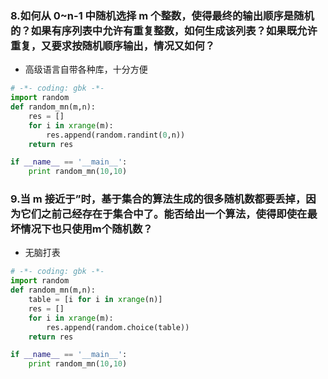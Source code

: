 ### 8.如何从 0~n-1 中随机选择 m 个整数，使得最终的输出顺序是随机的？如果有序列表中允许有重复整数，如何生成该列表？如果既允许重复，又要求按随机顺序输出，情况又如何？
- 高级语言自带各种库，十分方便
```python
# -*- coding: gbk -*-
import random
def random_mn(m,n):
	res = []
	for i in xrange(m):
		res.append(random.randint(0,n))
	return res

if __name__ == '__main__':
	print random_mn(10,10)
```
### 9.当 m 接近于”时，基于集合的算法生成的很多随机数都要丢掉，因为它们之前己经存在于集合中了。能否给出一个算法，使得即使在最坏情况下也只使用m个随机数？
- 无脑打表
```python
# -*- coding: gbk -*-
import random
def random_mn(m,n):
	table = [i for i in xrange(n)]
	res = []
	for i in xrange(m):
		res.append(random.choice(table))
	return res

if __name__ == '__main__':
	print random_mn(10,10)
```
